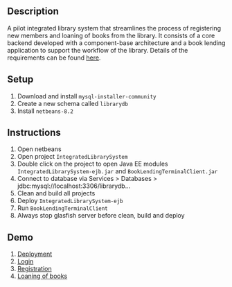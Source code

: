 ## Description
A pilot integrated library system that streamlines the process of registering new members and loaning of books from the library. It consists of a core backend developed with a component-base architecture and a book lending application to support the workflow of the library. Details of the requirements can be found [here](miscellaneous/docs/IS2103-Assignment1.pdf).

## Setup
1. Download and install `mysql-installer-community`
2. Create a new schema called `librarydb`
3. Install `netbeans-8.2`

## Instructions
1. Open netbeans
2. Open project `IntegratedLibrarySystem`
3. Double click on the project to open Java EE modules `IntegratedLibrarySystem-ejb.jar` and `BookLendingTerminalClient.jar`
4. Connect to database via Services > Databases > jdbc:mysql://localhost:3306/librarydb...
5. Clean and build all projects
6. Deploy `IntegratedLibrarySystem-ejb`
7. Run `BookLendingTerminalClient`
8. Always stop glasfish server before clean, build and deploy

## Demo
1. [Deployment](miscellaneous/video/Deploy_and_Run.mp4)
2. [Login](miscellaneous/video/Login.mp4)
3. [Registration](miscellaneous/video/Registeration.mp4)
4. [Loaning of books](miscellaneous/video/Lending.mp4)